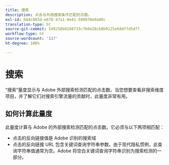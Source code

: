 ```yaml
---
title: 搜索
description: 点击与外部搜索条件匹配的次数。
exl-id: b84c895d-e678-47a1-9e41-500970e0a80c
translation-type: ht
source-git-commit: 549258b0168733c7b0e28cb8b9125e68dffd5df7
workflow-type: ht
source-wordcount: '117'
ht-degree: 100%

---
```


# 搜索

“搜索”量度显示与 Adobe 外部搜索检测匹配的点击数。当您想要查看非搜索维度项目，并了解它们对搜索引擎流量的贡献时，此量度非常有用。

## 如何计算此量度

此量度计算与 Adobe 的外部搜索检测匹配的点击数。它必须与以下两项相匹配：

* 点击的反向链接值是 Adobe 识别的搜索域
* 点击的反向链接 URL 包含关键词查询字符串参数。由于现代隐私惯例，此查询字符串值通常为空。Adobe 将空白关键词查询字符串识别为搜索检测的一部分。
